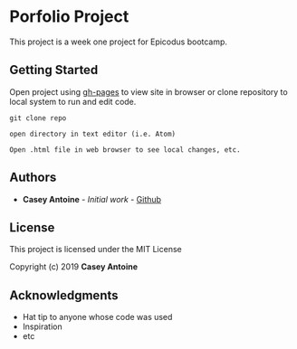 # Porfolio Project

This project is a week one project for Epicodus bootcamp.

## Getting Started

Open project using [gh-pages](https://CaseyAntoine.github.io/portfolio) to view site in browser or clone repository to local system to run and edit code.

```
git clone repo

open directory in text editor (i.e. Atom)

Open .html file in web browser to see local changes, etc.
```

## Authors

* **Casey Antoine** - *Initial work* - [Github](https://github.com/CaseyAntoine)


## License

This project is licensed under the MIT License

Copyright (c) 2019 **Casey Antoine**



## Acknowledgments

* Hat tip to anyone whose code was used
* Inspiration
* etc

